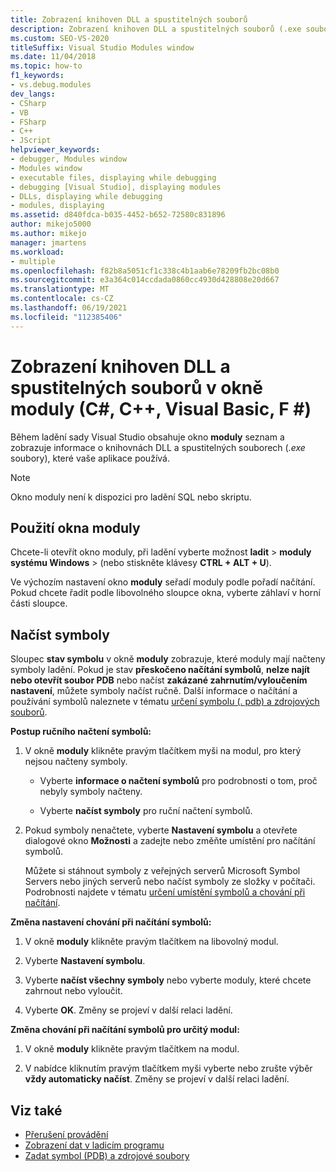 ```yaml
---
title: Zobrazení knihoven DLL a spustitelných souborů
description: Zobrazení knihoven DLL a spustitelných souborů (.exe soubory), které vaše aplikace používá v okně moduly během relace ladění v aplikaci Visual Studio.
ms.custom: SEO-VS-2020
titleSuffix: Visual Studio Modules window
ms.date: 11/04/2018
ms.topic: how-to
f1_keywords:
- vs.debug.modules
dev_langs:
- CSharp
- VB
- FSharp
- C++
- JScript
helpviewer_keywords:
- debugger, Modules window
- Modules window
- executable files, displaying while debugging
- debugging [Visual Studio], displaying modules
- DLLs, displaying while debugging
- modules, displaying
ms.assetid: d840fdca-b035-4452-b652-72580c831896
author: mikejo5000
ms.author: mikejo
manager: jmartens
ms.workload:
- multiple
ms.openlocfilehash: f82b8a5051cf1c338c4b1aab6e78209fb2bc08b0
ms.sourcegitcommit: e3a364c014ccdada0860cc4930d428808e20d667
ms.translationtype: MT
ms.contentlocale: cs-CZ
ms.lasthandoff: 06/19/2021
ms.locfileid: "112385406"
---
```

# <a name="view-dlls-and-executables-in-the-modules-window-c-c-visual-basic-f"></a>Zobrazení knihoven DLL a spustitelných souborů v okně moduly (C#, C++, Visual Basic, F #)

Během ladění sady Visual Studio obsahuje okno **moduly** seznam a zobrazuje informace o knihovnách DLL a spustitelných souborech (*.exe* soubory), které vaše aplikace používá.

> [!NOTE]
> Okno moduly není k dispozici pro ladění SQL nebo skriptu.

## <a name="use-the-modules-window"></a>Použití okna moduly

Chcete-li otevřít okno moduly, při ladění vyberte možnost **ladit**  >  **moduly systému Windows**  >   (nebo stiskněte klávesy **CTRL + ALT + U**).

Ve výchozím nastavení okno **moduly** seřadí moduly podle pořadí načítání. Pokud chcete řadit podle libovolného sloupce okna, vyberte záhlaví v horní části sloupce.

## <a name="load-symbols"></a>Načíst symboly

Sloupec **stav symbolu** v okně **moduly** zobrazuje, které moduly mají načteny symboly ladění. Pokud je stav **přeskočeno načítání symbolů**, **nelze najít nebo otevřít soubor PDB** nebo načíst **zakázané zahrnutím/vyloučením nastavení**, můžete symboly načíst ručně. Další informace o načítání a používání symbolů naleznete v tématu [určení symbolu (. pdb) a zdrojových souborů](../debugger/specify-symbol-dot-pdb-and-source-files-in-the-visual-studio-debugger.md).

**Postup ručního načtení symbolů:**

1. V okně **moduly** klikněte pravým tlačítkem myši na modul, pro který nejsou načteny symboly.

   - Vyberte **informace o načtení symbolů** pro podrobnosti o tom, proč nebyly symboly načteny.

   - Vyberte **načíst symboly** pro ruční načtení symbolů.

1. Pokud symboly nenačtete, vyberte **Nastavení symbolu** a otevřete dialogové okno **Možnosti** a zadejte nebo změňte umístění pro načítání symbolů.

   Můžete si stáhnout symboly z veřejných serverů Microsoft Symbol Servers nebo jiných serverů nebo načíst symboly ze složky v počítači. Podrobnosti najdete v tématu [určení umístění symbolů a chování při načítání](../debugger/specify-symbol-dot-pdb-and-source-files-in-the-visual-studio-debugger.md#BKMK_Specify_symbol_locations_and_loading_behavior).

**Změna nastavení chování při načítání symbolů:**

1. V okně **moduly** klikněte pravým tlačítkem na libovolný modul.

1. Vyberte **Nastavení symbolu**.

1. Vyberte **načíst všechny symboly** nebo vyberte moduly, které chcete zahrnout nebo vyloučit.

1. Vyberte **OK**. Změny se projeví v další relaci ladění.

**Změna chování při načítání symbolů pro určitý modul:**

1. V okně **moduly** klikněte pravým tlačítkem na modul.

1. V nabídce kliknutím pravým tlačítkem myši vyberte nebo zrušte výběr **vždy automaticky načíst**. Změny se projeví v další relaci ladění.

## <a name="see-also"></a>Viz také
- [Přerušení provádění](/previous-versions/visualstudio/visual-studio-2010/7z9se2d8(v=vs.100))
- [Zobrazení dat v ladicím programu](../debugger/viewing-data-in-the-debugger.md)
- [Zadat symbol (PDB) a zdrojové soubory](../debugger/specify-symbol-dot-pdb-and-source-files-in-the-visual-studio-debugger.md)